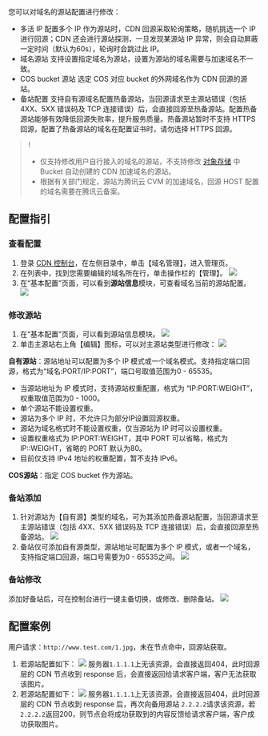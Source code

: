 您可以对域名的源站配置进行修改：
- 多活 IP 
配置多个 IP 作为源站时，CDN 回源采取轮询策略，随机挑选一个 IP 进行回源；CDN 还会进行源站探测，一旦发现某源站 IP 异常，则会自动屏蔽一定时间（默认为60s），轮询时会跳过此 IP。
- 域名源站
支持设置指定域名为源站，设置为源站的域名需要与加速域名不一致。
- COS bucket 源站
选定 COS 对应 bucket 的外网域名作为 CDN 回源的源站。
- 备站配置
支持自有源域名配置热备源站，当回源请求至主源站错误（包括 4XX、5XX 错误码及 TCP 连接错误）后，会直接回源至热备源站。配置热备源站能够有效降低回源失败率，提升服务质量。热备源站暂时不支持 HTTPS 回源，配置了热备源站的域名在配置证书时，请勿选择 HTTPS 回源。
>!
>- 仅支持修改用户自行接入的域名的源站，不支持修改 [对象存储](https://cloud.tencent.com/product/cos) 中 Bucket 自动创建的 CDN 加速域名的源站。
>- 根据有关部门规定，源站为腾讯云 CVM 的加速域名，回源 HOST 配置的域名需要在腾讯云备案。

## 配置指引
### 查看配置
1. 登录 [CDN 控制台](https://console.cloud.tencent.com/cdn)，在左侧目录中，单击【域名管理】，进入管理页。
2. 在列表中，找到您需要编辑的域名所在行，单击操作栏的【管理】。
 ![](https://main.qcloudimg.com/raw/18a3dd6931e3fe4ea109f971e5afe410.png)
3. 在“基本配置”页面，可以看到**源站信息**模块，可查看域名当前的源站配置。
 ![](https://main.qcloudimg.com/raw/09ba46d5e6e664056928b83924c4c95d.png)
 
### 修改源站
1. 在“基本配置”页面，可以看到源站信息模块。
 ![](https://main.qcloudimg.com/raw/f7288532aca9b601b1f0950156d21a65.png)
2. 单击主源站右上角【编辑】图标，可以对主源站类型进行修改：
![](https://main.qcloudimg.com/raw/a5df987206958199bd997a97b40c60f8.png)

**自有源站**：源站地址可以配置为多个 IP 模式或一个域名模式。支持指定端口回源，格式为“域名:PORT/IP:PORT”，端口号取值范围为0 - 65535。
- 当源站地址为 IP 模式时，支持源站权重配置，格式为 “IP:PORT:WEIGHT”，权重取值范围为0 - 1000。
- 单个源站不能设置权重。
- 源站为多个 IP 时，不允许只为部分IP设置回源权重。
- 源站为域名格式时不能设置权重，仅当源站为 IP 时可以设置权重。
- 设置权重格式为 IP:PORT:WEIGHT，其中 PORT 可以省略，格式为 IP::WEIGHT，省略的 PORT 默认为80。
- 目前仅支持 IPv4 地址的权重配置，暂不支持 IPv6。

**COS源站**：指定 COS bucket 作为源站。


### 备站添加
1. 针对源站为【自有源】类型的域名，可为其添加热备源站配置，当回源请求至主源站错误（包括 4XX、5XX 错误码及 TCP 连接错误）后，会直接回源至热备源站。
 ![](https://main.qcloudimg.com/raw/e54b5b7f5edcc70b4f9a6d410d5b367c.png)
2. 备站仅可添加自有源类型，源站地址可配置为多个 IP 模式，或者一个域名，支持指定端口回源，端口号需要为0 - 65535之间。
 ![](https://main.qcloudimg.com/raw/734641923dc2e9e42943caa8db386c81.png)
 
### 备站修改
添加好备站后，可在控制台进行一键主备切换，或修改、删除备站。
![](https://main.qcloudimg.com/raw/a2614e23037283bd7609ae24687bae21.png)

## 配置案例
用户请求：`http://www.test.com/1.jpg`，未在节点命中，回源站获取。
1. 若源站配置如下：
 ![](https://main.qcloudimg.com/raw/005664fb87eb93fe8ded14f8a6181e89.png)
服务器`1.1.1.1`上无该资源，会直接返回404，此时回源层的 CDN 节点收到 response 后，会直接返回给请求客户端，客户无法获取该图片。
2. 若源站配置如下：
 ![](https://main.qcloudimg.com/raw/fe043255636d48508e41a12b167c2ee2.png)
服务器`1.1.1.1`上无该资源，会直接返回404，此时回源层的 CDN 节点收到 response 后，再次向备用源站 `2.2.2.2`请求该资源，若 `2.2.2.2`返回200，则节点会将成功获取到的内容反馈给请求客户端，客户成功获取图片。
